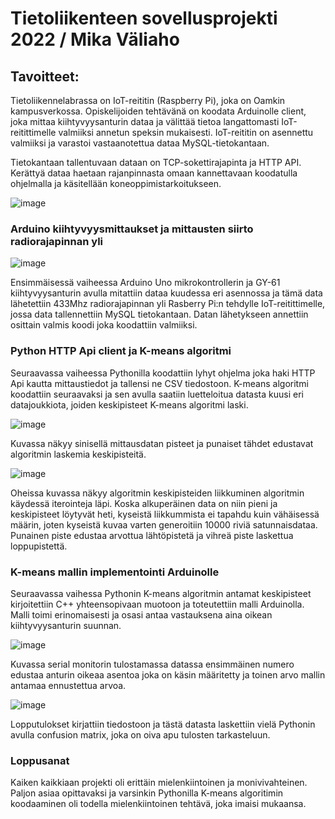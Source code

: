 # Tietoliikenteen sovellusprojekti 2022 / Mika Väliaho

## Tavoitteet:

Tietoliikennelabrassa on IoT-reititin (Raspberry Pi), joka on Oamkin kampusverkossa. Opiskelijoiden tehtävänä on koodata Arduinolle client, joka mittaa kiihtyvyysanturin dataa ja välittää tietoa langattomasti IoT-reitittimelle valmiiksi annetun speksin mukaisesti. IoT-reititin on asennettu valmiiksi ja varastoi vastaanotettua dataa MySQL-tietokantaan.

Tietokantaan tallentuvaan dataan on TCP-sokettirajapinta ja HTTP API. Kerättyä dataa haetaan rajanpinnasta omaan kannettavaan koodatulla ohjelmalla ja käsitellään koneoppimistarkoitukseen.

![image](https://user-images.githubusercontent.com/99818602/207807702-23a2ea11-1679-4214-8704-9ed2f99f2b62.png)

### Arduino kiihtyvyysmittaukset ja mittausten siirto radiorajapinnan yli
![image](https://user-images.githubusercontent.com/99818602/207810639-d100bd6d-40cf-4544-93b8-ad80415bb6ca.png)

Ensimmäisessä vaiheessa Arduino Uno mikrokontrollerin ja GY-61 kiihtyvyysanturin avulla mitattiin dataa kuudessa eri asennossa ja tämä data lähetettiin 433Mhz radiorajapinnan yli Rasberry Pi:n tehdylle IoT-reitittimelle, jossa data tallennettiin MySQL tietokantaan. Datan lähetykseen annettiin osittain valmis koodi joka koodattiin valmiiksi.

### Python HTTP Api client ja K-means algoritmi

Seuraavassa vaiheessa Pythonilla koodattiin lyhyt ohjelma joka haki HTTP Api kautta mittaustiedot ja tallensi ne CSV tiedostoon. K-means algoritmi koodattiin seuraavaksi ja sen avulla saatiin luetteloitua datasta kuusi eri datajoukkiota, joiden keskipisteet K-means algoritmi laski. 

![image](https://user-images.githubusercontent.com/99818602/207824741-c42fa3a4-6bbc-41e8-af50-aad3dd6c3271.png)

Kuvassa näkyy sinisellä mittausdatan pisteet ja punaiset tähdet edustavat algoritmin laskemia keskipisteitä.

![image](https://user-images.githubusercontent.com/99818602/207825510-300322cc-94bf-44de-b937-74cbdadd3434.png)

Oheissa kuvassa näkyy algoritmin keskipisteiden liikkuminen algoritmin käydessä iterointeja läpi. Koska alkuperäinen data on niin pieni ja keskipisteet löytyvät heti, kyseistä liikkummista ei tapahdu kuin vähäisessä määrin, joten kyseistä kuvaa varten generoitiin 10000 riviä satunnaisdataa. Punainen piste edustaa arvottua lähtöpistetä ja vihreä piste laskettua loppupistettä.

### K-means mallin implementointi Arduinolle

Seuraavassa vaihessa Pythonin K-means algoritmin antamat keskipisteet kirjoitettiin C++ yhteensopivaan muotoon ja toteutettiin malli Arduinolla. Malli toimi erinomaisesti ja osasi antaa vastauksena aina oikean kiihtyvyysanturin suunnan.

![image](https://user-images.githubusercontent.com/99818602/207831386-afe50f36-7329-4d54-a35a-a483319b6beb.png)

Kuvassa serial monitorin tulostamassa datassa ensimmäinen numero edustaa anturin oikeaa asentoa joka on käsin määritetty ja toinen arvo mallin antamaa ennustettua arvoa.

![image](https://user-images.githubusercontent.com/99818602/207832160-968f4622-442c-4f17-a1b8-b181ac9c8af5.png)

Lopputulokset kirjattiin tiedostoon ja tästä datasta laskettiin vielä Pythonin avulla confusion matrix, joka on oiva apu tulosten tarkasteluun.

### Loppusanat

Kaiken kaikkiaan projekti oli erittäin mielenkiintoinen ja monivivahteinen. Paljon asiaa opittavaksi ja varsinkin Pythonilla K-means algoritimin koodaaminen oli todella mielenkiintoinen tehtävä, joka imaisi mukaansa.
